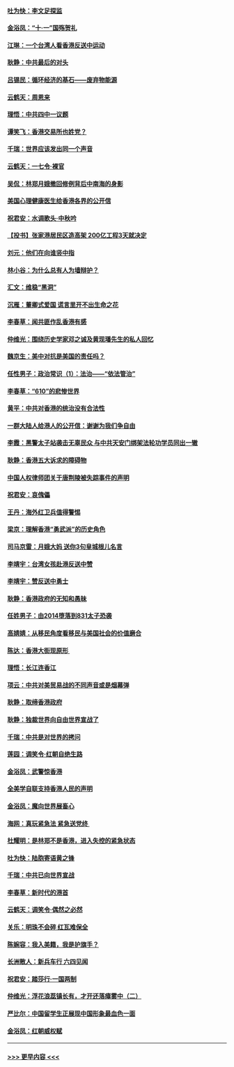 #### [吐为快：李文足探监](../pages/nsc993/n11509622.md?t=09102255) 
#### [金浴凤：“十‧一”国殇贺礼](../pages/nsc993/n11509593.md?t=09102255) 
#### [江琳：一个台湾人看香港反送中运动](../pages/nsc993/n11509211.md?t=09102255) 
#### [耿静：中共最后的对头](../pages/nsc993/n11508308.md?t=09102255) 
#### [吕锡民：循环经济的基石——废弃物能源](../pages/nsc993/n11508212.md?t=09102255) 
#### [云鹤天：周恩来](../pages/nsc993/n11508055.md?t=09102255) 
#### [理悟：中共四中一议题](../pages/nsc993/n11507782.md?t=09102255) 
#### [谭笑飞：香港交易所也姓党？](../pages/nsc993/n11507753.md?t=09102255) 
#### [千瑞：世界应该发出同一个声音](../pages/nsc993/n11507290.md?t=09102255) 
#### [云鹤天：一七令‧裸官](../pages/nsc993/n11507177.md?t=09102255) 
#### [吴侃：林郑月娥撤回修例背后中南海的身影](../pages/nsc993/n11506876.md?t=09102255) 
#### [美国心理健康医生给香港各界的公开信](../pages/nsc993/n11506809.md?t=09102255) 
#### [祝君安：水调歌头‧中秋吟](../pages/nsc993/n11506758.md?t=09102255) 
#### [【投书】张家港居民区造高架 200亿工程3天就决定](../pages/nsc993/n11506682.md?t=09102255) 
#### [刘元：他们在向谁竖中指](../pages/nsc993/n11505384.md?t=09102255) 
#### [林小谷：为什么总有人为墙辩护？](../pages/nsc993/n11505226.md?t=09102255) 
#### [汇文：维稳“黑洞”](../pages/nsc993/n11504347.md?t=09102255) 
#### [沉雁：董卿式爱国 谎言里开不出生命之花](../pages/nsc993/n11503215.md?t=09102255) 
#### [李春草：闻共匪作乱香港有感](../pages/nsc993/n11503072.md?t=09102255) 
#### [仲维光：围绕历史学家邓之诚及黄现璠先生的私人回忆](../pages/nsc993/n11501330.md?t=09102255) 
#### [魏京生：美中对抗是美国的责任吗？](../pages/nsc993/n11500723.md?t=09102255) 
#### [任性男子：政治常识（1）：法治——“依法管治”](../pages/nsc993/n11500791.md?t=09102255) 
#### [李春草：“610”的悲惨世界](../pages/nsc993/n11501141.md?t=09102255) 
#### [黄平：中共对香港的统治没有合法性](../pages/nsc993/n11499473.md?t=09102255) 
#### [一群大陆人给港人的公开信：谢谢为我们争自由](../pages/nsc993/n11500402.md?t=09102255) 
#### [李霞：黑警太子站袭击无辜民众 与中共天安门绑架法轮功学员同出一辙](../pages/nsc993/n11499805.md?t=09102255) 
#### [耿静：香港五大诉求的障碍物](../pages/nsc993/n11497578.md?t=09102255) 
#### [中国人权律师团关于唐荆陵被失踪事件的声明](../pages/nsc993/n11500014.md?t=09102255) 
#### [祝君安：哀傀儡](../pages/nsc993/n11499776.md?t=09102255) 
#### [王丹：海外红卫兵值得警惕](../pages/nsc993/n11498138.md?t=09102255) 
#### [梁京：理解香港“勇武派”的历史角色](../pages/nsc993/n11498006.md?t=09102255) 
#### [司马京雷：月娥大妈  送你3句皇城根儿名言](../pages/nsc993/n11497885.md?t=09102255) 
#### [李靖宇：台湾女孩赴港反送中赞](../pages/nsc993/n11497721.md?t=09102255) 
#### [李靖宇：赞反送中勇士](../pages/nsc993/n11497452.md?t=09102255) 
#### [耿静：香港政府的无知和愚昧](../pages/nsc993/n11494238.md?t=09102255) 
#### [任姓男子：由2014堕落到831太子恐袭](../pages/nsc993/n11496683.md?t=09102255) 
#### [高婧婧：从移民角度看移民与美国社会的价值磨合](../pages/nsc993/n11495757.md?t=09102255) 
#### [陈达：香港大街现原形 ](../pages/nsc993/n11495441.md?t=09102255) 
#### [理悟：长江连香江](../pages/nsc993/n11495377.md?t=09102255) 
#### [项云：中共对美贸易战的不同声音或是烟幕弹](../pages/nsc993/n11494929.md?t=09102255) 
#### [耿静：取缔香港政府](../pages/nsc993/n11494218.md?t=09102255) 
#### [耿静：独裁世界向自由世界宣战了](../pages/nsc993/n11494190.md?t=09102255) 
#### [千瑞：中共是对世界的拷问](../pages/nsc993/n11493021.md?t=09102255) 
#### [莲园：调笑令‧红朝自绝生路](../pages/nsc993/n11493011.md?t=09102255) 
#### [金浴凤：武警惊香港](../pages/nsc993/n11492994.md?t=09102255) 
#### [全美学自联支持香港人民的声明](../pages/nsc993/n11492630.md?t=09102255) 
#### [金浴凤：魔向世界展畜心](../pages/nsc993/n11492599.md?t=09102255) 
#### [海网：真玩紧急法 紧急送党终 ](../pages/nsc993/n11492535.md?t=09102255) 
#### [杜耀明：是林郑不是香港，进入失控的紧急状态](../pages/nsc993/n11491420.md?t=09102255) 
#### [吐为快：陆胞寄语黄之锋](../pages/nsc993/n11491117.md?t=09102255) 
#### [千瑞：中共已向世界宣战](../pages/nsc993/n11490123.md?t=09102255) 
#### [李春草：新时代的港首](../pages/nsc993/n11489864.md?t=09102255) 
#### [云鹤天：调笑令·偶然之必然](../pages/nsc993/n11489701.md?t=09102255) 
#### [关乐：明珠不会碎 红瓦难保全](../pages/nsc993/n11489647.md?t=09102255) 
#### [陈婉容：我入美籍，我是护旗手？](../pages/nsc993/n11487908.md?t=09102255) 
#### [长洲散人：新兵车行 六四见闻](../pages/nsc993/n11487729.md?t=09102255) 
#### [祝君安：踏莎行‧一国两制](../pages/nsc993/n11487699.md?t=09102255) 
#### [仲维光：浮花浪蕊镇长有，才开还落瘴雾中（二）](../pages/nsc993/n11483286.md?t=09102255) 
#### [严比尔：中国留学生正展现中国形象最血色一面](../pages/nsc993/n11485145.md?t=09102255) 
#### [金浴凤：红朝威权赋](../pages/nsc993/n11485191.md?t=09102255) 

----
#### [ >>> 更早内容 <<< ](../indexes/nsc993-earlier.md)
